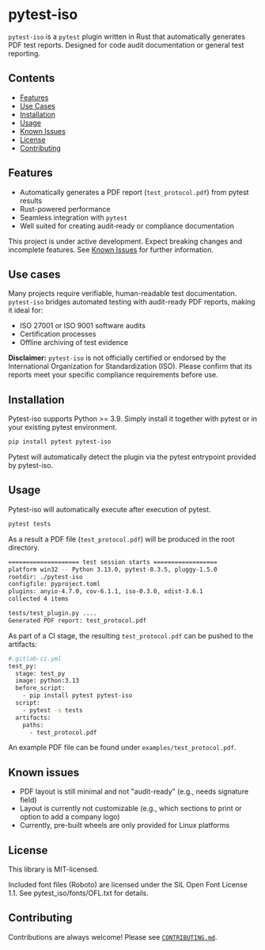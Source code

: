 # pytest-iso

`pytest-iso` is a `pytest` plugin written in Rust that automatically generates PDF test reports. Designed for code audit documentation or general test reporting.


## Contents

- [Features](#features)
- [Use Cases](#use-cases)
- [Installation](#installation)
- [Usage](#usage)
- [Known Issues](#known-issues)
- [License](#license)
- [Contributing](#contributing)

## Features

- Automatically generates a PDF report (`test_protocol.pdf`) from pytest results
- Rust-powered performance
- Seamless integration with `pytest`
- Well suited for creating audit‑ready or compliance documentation

This project is under active development. Expect breaking changes and incomplete features. See [Known Issues](#known-issues)
for further information.

## Use cases

Many projects require verifiable, human-readable test documentation. `pytest-iso` bridges automated testing with audit-ready PDF reports, making it ideal for:

- ISO 27001 or ISO 9001 software audits
- Certification processes
- Offline archiving of test evidence

**Disclaimer:** `pytest-iso` is not officially certified or endorsed by the International Organization for Standardization (ISO). 
Please confirm that its reports meet your specific compliance requirements before use.

## Installation

Pytest-iso supports Python >= 3.9. Simply install it together with pytest or in your existing pytest environment.

```bash
pip install pytest pytest-iso
```

Pytest will automatically detect the plugin via the pytest entrypoint provided by pytest-iso.

## Usage

Pytest-iso will automatically execute after execution of pytest. 

```bash
pytest tests
```

As a result a PDF file (`test_protocol.pdf`) will be produced in the root directory.

```bash
==================== test session starts ==================
platform win32 -- Python 3.13.0, pytest-8.3.5, pluggy-1.5.0
rootdir: ./pytest-iso
configfile: pyproject.toml
plugins: anyio-4.7.0, cov-6.1.1, iso-0.3.0, xdist-3.6.1
collected 4 items

tests/test_plugin.py ....
Generated PDF report: test_protocol.pdf
```

As part of a CI stage, the resulting `test_protocol.pdf` can be pushed to the artifacts:

```bash
#.gitlab-ci.yml
test_py:
  stage: test_py
  image: python:3.13
  before_script:
    - pip install pytest pytest-iso
  script:
    - pytest -s tests
  artifacts:
    paths:
      - test_protocol.pdf
```

An example PDF file can be found under `examples/test_protocol.pdf`.

## Known issues

- PDF layout is still minimal and not "audit-ready" (e.g., needs signature field)
- Layout is currently not customizable (e.g., which sections to print or option to add a company logo)
- Currently, pre-built wheels are only provided for Linux platforms

## License

This library is MIT-licensed. 

Included font files (Roboto) are licensed under the SIL Open Font License 1.1. See pytest_iso/fonts/OFL.txt for details.

## Contributing

Contributions are always welcome! Please see [`CONTRIBUTING.md`](https://gitlab.com/sdirndorfer_pr/pytest-iso/-/blob/main/CONTRIBUTING.md?ref_type=heads).